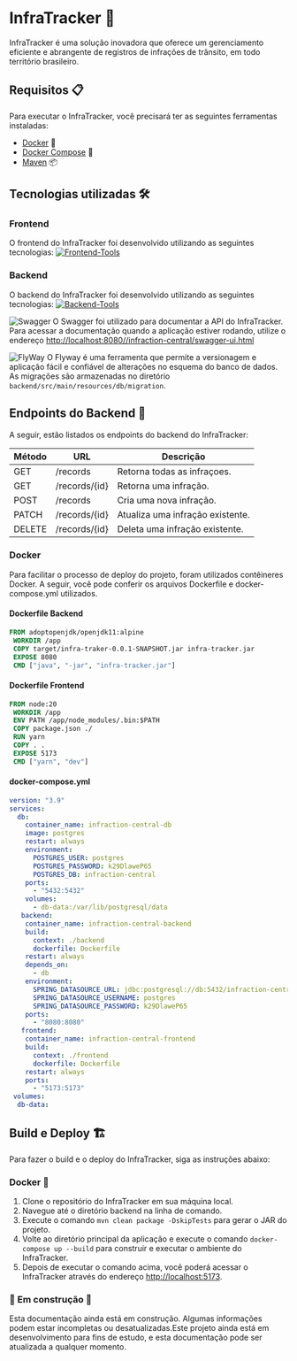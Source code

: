 # InfraTracker 🚦

InfraTracker é uma solução inovadora que oferece um gerenciamento eficiente e abrangente de registros de infrações de trânsito, em todo território brasileiro.

## Requisitos 📋

Para executar o InfraTracker, você precisará ter as seguintes ferramentas instaladas:

- [Docker](https://www.docker.com/) :whale:
- [Docker Compose](https://docs.docker.com/compose/install/) :octopus:
- [Maven](https://maven.apache.org/) 📦

## Tecnologias utilizadas 🛠️

### Frontend

 O frontend do InfraTracker foi desenvolvido utilizando as seguintes tecnologias:
[![Frontend-Tools](https://skillicons.dev/icons?i=react,bootstrap,vite)](https://skillicons.dev)

### Backend

 O backend do InfraTracker foi desenvolvido utilizando as seguintes tecnologias:
 [![Backend-Tools](https://skillicons.dev/icons?i=java,spring,postgresql)](https://skillicons.dev)

 ![Swagger](https://img.shields.io/badge/-Swagger-000?&logo=Swagger)
 O Swagger foi utilizado para documentar a API do InfraTracker. Para acessar a documentação quando a aplicação estiver rodando, utilize o endereço <http://localhost:8080//infraction-central/swagger-ui.html>

 ![FlyWay](https://img.shields.io/badge/-FlyWay-000?&logo=FlyWay)
 O Flyway é uma ferramenta que permite a versionagem e aplicação fácil e confiável de alterações no esquema do banco de dados.
As migrações são armazenadas no diretório `backend/src/main/resources/db/migration`.

## Endpoints do Backend 🚀

A seguir, estão listados os endpoints do backend do InfraTracker:

| Método | URL | Descrição |
|--------|-----|-----------|
| GET    | /records | Retorna todas as infraçoes. |
| GET    | /records/{id} | Retorna uma infração. |
| POST   | /records | Cria uma nova infração. |
| PATCH  | /records/{id} | Atualiza uma infração existente. |
| DELETE | /records/{id} | Deleta uma infração existente. |

### Docker

 Para facilitar o processo de deploy do projeto, foram utilizados contêineres Docker. A seguir, você pode conferir os arquivos Dockerfile e docker-compose.yml utilizados.

#### Dockerfile Backend

```Dockerfile
FROM adoptopenjdk/openjdk11:alpine
 WORKDIR /app
 COPY target/infra-traker-0.0.1-SNAPSHOT.jar infra-tracker.jar
 EXPOSE 8080
 CMD ["java", "-jar", "infra-tracker.jar"]
```

#### Dockerfile Frontend

```Dockerfile
FROM node:20
 WORKDIR /app
 ENV PATH /app/node_modules/.bin:$PATH
 COPY package.json ./
 RUN yarn
 COPY . .
 EXPOSE 5173
 CMD ["yarn", "dev"]
```

#### docker-compose.yml

```yaml
version: "3.9"
services:
  db:
    container_name: infraction-central-db
    image: postgres
    restart: always
    environment:
      POSTGRES_USER: postgres
      POSTGRES_PASSWORD: k29DlaweP65
      POSTGRES_DB: infraction-central
    ports:
      - "5432:5432"
    volumes:
      - db-data:/var/lib/postgresql/data
   backend:
    container_name: infraction-central-backend
    build:
      context: ./backend
      dockerfile: Dockerfile
    restart: always
    depends_on:
      - db
    environment:
      SPRING_DATASOURCE_URL: jdbc:postgresql://db:5432/infraction-central
      SPRING_DATASOURCE_USERNAME: postgres
      SPRING_DATASOURCE_PASSWORD: k29DlaweP65
    ports:
      - "8080:8080"
   frontend:
    container_name: infraction-central-frontend
    build:
      context: ./frontend
      dockerfile: Dockerfile
    restart: always
    ports:
      - "5173:5173"
 volumes:
  db-data:
```

## Build e Deploy 🏗️

Para fazer o build e o deploy do InfraTracker, siga as instruções abaixo:

### Docker 🐳

1. Clone o repositório do InfraTracker em sua máquina local.
2. Navegue até o diretório backend na linha de comando.
3. Execute o comando `mvn clean package -DskipTests` para gerar o JAR do projeto.
4. Volte ao diretório principal da aplicação e execute o comando `docker-compose up --build` para construir e executar o ambiente do InfraTracker.
5. Depois de executar o comando acima, você poderá acessar o InfraTracker através do endereço <http://localhost:5173>.

### 🚧 Em construção 🚧

Esta documentação ainda está em construção. Algumas informações podem estar incompletas ou desatualizadas.Este projeto ainda está em desenvolvimento para fins de estudo, e esta documentação pode ser atualizada a qualquer momento.
